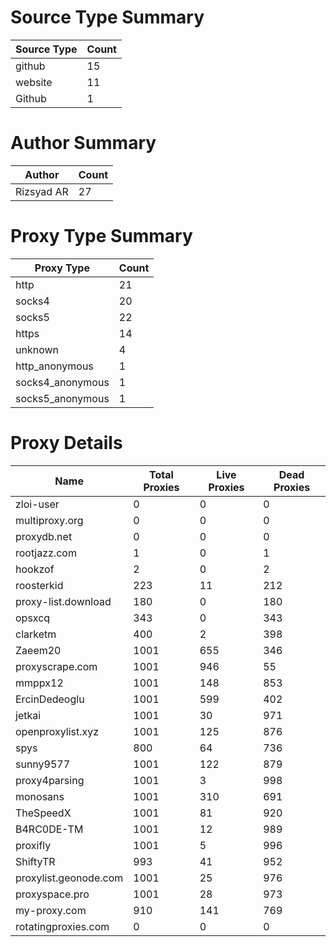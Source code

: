 # Source Type Summary

| Source Type | Count |
|-------------|-------|
| github | 15 |
| website | 11 |
| Github | 1 |


# Author Summary

| Author | Count |
|--------|-------|
| Rizsyad AR | 27 |


# Proxy Type Summary

| Proxy Type | Count |
|------------|-------|
| http | 21 |
| socks4 | 20 |
| socks5 | 22 |
| https | 14 |
| unknown | 4 |
| http_anonymous | 1 |
| socks4_anonymous | 1 |
| socks5_anonymous | 1 |


# Proxy Details

| Name | Total Proxies | Live Proxies | Dead Proxies |
|------|---------------|--------------|---------------|
| zloi-user | 0 | 0 | 0 |
| multiproxy.org | 0 | 0 | 0 |
| proxydb.net | 0 | 0 | 0 |
| rootjazz.com | 1 | 0 | 1 |
| hookzof | 2 | 0 | 2 |
| roosterkid | 223 | 11 | 212 |
| proxy-list.download | 180 | 0 | 180 |
| opsxcq | 343 | 0 | 343 |
| clarketm | 400 | 2 | 398 |
| Zaeem20 | 1001 | 655 | 346 |
| proxyscrape.com | 1001 | 946 | 55 |
| mmppx12 | 1001 | 148 | 853 |
| ErcinDedeoglu | 1001 | 599 | 402 |
| jetkai | 1001 | 30 | 971 |
| openproxylist.xyz | 1001 | 125 | 876 |
| spys | 800 | 64 | 736 |
| sunny9577 | 1001 | 122 | 879 |
| proxy4parsing | 1001 | 3 | 998 |
| monosans | 1001 | 310 | 691 |
| TheSpeedX | 1001 | 81 | 920 |
| B4RC0DE-TM | 1001 | 12 | 989 |
| proxifly | 1001 | 5 | 996 |
| ShiftyTR | 993 | 41 | 952 |
| proxylist.geonode.com | 1001 | 25 | 976 |
| proxyspace.pro | 1001 | 28 | 973 |
| my-proxy.com | 910 | 141 | 769 |
| rotatingproxies.com | 0 | 0 | 0 |
